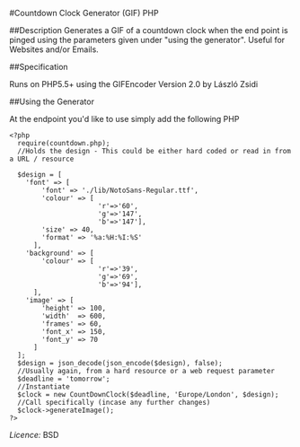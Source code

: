#Countdown Clock Generator (GIF) PHP

##Description
Generates a GIF of a countdown clock when the end point is pinged using the parameters given under "using the generator". Useful for Websites and/or Emails.

##Specification

Runs on PHP5.5+ using the GIFEncoder Version 2.0 by László Zsidi

##Using the Generator

At the endpoint you'd like to use simply add the following PHP
```
<?php
  require(countdown.php);
  //Holds the design - This could be either hard coded or read in from a URL / resource

  $design = [
    'font' => [
        'font' => './lib/NotoSans-Regular.ttf',
        'colour' => [
                      'r'=>'60',
                      'g'=>'147',
                      'b'=>'147'],
        'size' => 40,
        'format' => '%a:%H:%I:%S'
      ],
    'background' => [
        'colour' => [
                      'r'=>'39',
                      'g'=>'69',
                      'b'=>'94'],
      ],
    'image' => [
        'height' => 100,
        'width'  => 600,
        'frames' => 60,
        'font_x' => 150,
        'font_y' => 70
      ]
  ];
  $design = json_decode(json_encode($design), false);
  //Usually again, from a hard resource or a web request parameter
  $deadline = 'tomorrow';
  //Instantiate
  $clock = new CountDownClock($deadline, 'Europe/London', $design);
  //Call specifically (incase any further changes)
  $clock->generateImage();
?>
```
*Licence:* BSD
